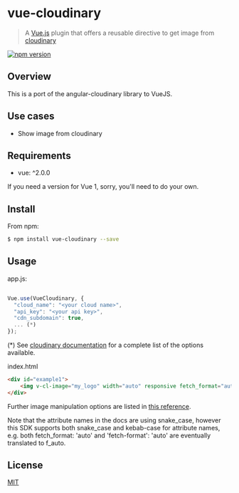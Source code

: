 # vue-cloudinary

> A [Vue.js](https://github.com/vuejs/vue) plugin that offers a reusable directive to get image from [cloudinary](https://cloudinary.com)

[![npm version](https://img.shields.io/npm/v/vue-cloudinary.svg)](https://www.npmjs.com/package/vue-cloudinary)

## Overview

This is a port of the angular-cloudinary library to VueJS.

## Use cases

- Show image from cloudinary

## Requirements

- vue: ^2.0.0

If you need a version for Vue 1, sorry, you'll need to do your own.

## Install

From npm:

``` sh
$ npm install vue-cloudinary --save
```

## Usage

app.js:
``` javascript
    
Vue.use(VueCloudinary, {
  "cloud_name": "<your cloud name>",
  "api_key": "<your api key>",
  "cdn_subdomain": true,
  ... (*)
});

```

(*) See [cloudinary documentation](https://cloudinary.com/documentation/solution_overview#configuration_parameters) for a complete list of the options available. 

index.html
```html
<div id="example1">
    <img v-cl-image="my_logo" width="auto" responsive fetch_format="auto" quality="auto"></p>
</div>
```
Further image manipulation options are listed in [this reference](http://cloudinary.com/documentation/image_transformations#reference).

Note that the attribute names in the docs are using snake_case, however this SDK supports both snake_case and kebab-case for attribute names, e.g. both fetch_format: 'auto' and 'fetch-format': 'auto' are eventually translated to f_auto.
## License

[MIT](https://opensource.org/licenses/MIT)

